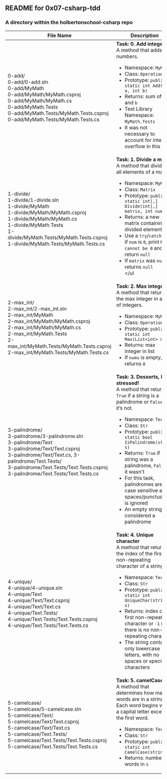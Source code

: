 ## README for 0x07-csharp-tdd ##
### A directory within the holbertonschool-csharp repo ###

| File Name | Description |
| --------- | ----------- |
| 0-add/ <br> 0-add/0-add.sln <br> 0-add/MyMath <br> 0-add/MyMath/MyMath.csproj <br> 0-add/MyMath/MyMath.cs <br> 0-add/MyMath.Tests <br> 0-add/MyMath.Tests/MyMath.Tests.csproj <br> 0-add/MyMath.Tests/MyMath.Tests.cs | **Task: 0. Add integers** <br> A method that adds 2 numbers. <ul><li>Namespace: `MyMath`</li><li>Class: `Operations`</li><li>Prototype: `public static int Add(int a, int b)`</li><li>Returns: sum of `a` and `b`</li><li>Test Library Namespace: `MyMath.Tests`</li><li>It was not necessary to account for integer overflow in this task</li></ul> |
| 1-divide/ <br> 1-divide/1-divide.sln <br> 1-divide/MyMath <br> 1-divide/MyMath/MyMath.csproj <br> 1-divide/MyMath/MyMath.cs <br> 1-divide/MyMath.Tests <br> 1-divide/MyMath.Tests/MyMath.Tests.csproj <br> 1-divide/MyMath.Tests/MyMath.Tests.cs | **Task: 1. Divide a matrix** <br> A method that divides all elements of a matrix. <ul><li>Namespace: `MyMath`</li><li>Class: `Matrix`</li><li>Prototype: `public static int[,] Divide(int[,] matrix, int num)`</li><li>Returns: a new matrix containing divided elements</li><li>Use a `try`/`catch`, so if `num` is `0`, print `Num cannot be 0` and return `null`</li><li>If `matrix` was `null`, returns `null`</li></ul |
| 2-max_int/ <br> 2-max_int/2-max_int.sln <br> 2-max_int/MyMath <br> 2-max_int/MyMath/MyMath.csproj <br> 2-max_int/MyMath/MyMath.cs <br> 2-max_int/MyMath.Tests <br> 2-max_int/MyMath.Tests/MyMath.Tests.csproj <br> 2-max_int/MyMath.Tests/MyMath.Tests.cs | **Task: 2. Max integer** <br> A method that returns the max integer in a list of integers. <ul><li>Namespace: `MyMath`</li><li>Class: `Operations`</li><li>Prototype: `public static int Max(List<int> nums)`</li><li>Returns: max integer in list</li><li>If `nums` is empty, returns `0`</li></ul> |
| 3-palindrome/ <br> 3-palindrome/3-palindrome.sln <br> 3-palindrome/Text <br> 3-palindrome/Text/Text.csproj <br> 3-palindrome/Text/Text.cs, 3-palindrome/Text.Tests/ <br> 3-palindrome/Text.Tests/Text.Tests.csproj <br> 3-palindrome/Text.Tests/Text.Tests.cs | **Task: 3. Desserts, I stressed!** <br> A method that returns `True` if a string is a palindrome or `False` if it’s not. <ul><li>Namespace: `Text`</li><li>Class: `Str`</li><li>Prototype: `public static bool IsPalindrome(string s)`</li><li>Returns: `True` if string was a palindrome, `False` if it wasn't</li><li>For this task, palindromes are not case sensitive and spaces/punctuation is ignored</li><li>An empty string is considered a palindrome</li></ul> |
| 4-unique/ <br> 4-unique/4-unique.sln <br> 4-unique/Text <br> 4-unique/Text/Text.csproj <br> 4-unique/Text/Text.cs <br> 4-unique/Text.Tests/ <br> 4-unique/Text.Tests/Text.Tests.csproj <br> 4-unique/Text.Tests/Text.Tests.cs | **Task: 4. Unique character** <br> A method that returns the index of the first non-repeating character of a string. <ul><li>Namespace: `Text`</li><li>Class: `Str`</li><li>Prototype: `public static int UniqueChar(string s)`</li><li>Returns: index of first non-repeating character or `-1` if there is no non-repeating character</li><li>The string contains only lowercase letters, with no spaces or special characters</li></ul> |
| 5-camelcase/ <br> 5-camelcase/5-camelcase.sln <br> 5-camelcase/Text/ <br> 5-camelcase/Text/Text.csproj <br> 5-camelcase/Text/Text.cs <br> 5-camelcase/Text.Tests/ <br> 5-camelcase/Text.Tests/Text.Tests.csproj <br> 5-camelcase/Text.Tests/Text.Tests.cs | **Task: 5. camelCase** <br> A method that determines how many words are in a string. Each word begins with a capital letter except the first word. <ul><li>Namespace: `Text`</li><li>Class: `Str`</li><li>Prototype: `public static int CamelCase(string s)`</li><li> Returns: number of words in `s`</li></ul> |
